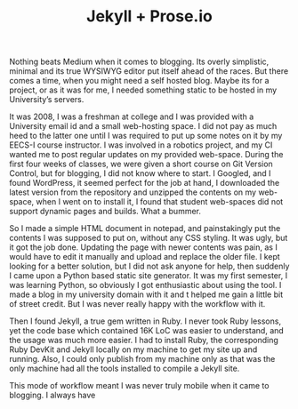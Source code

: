 ﻿---
layout: post
published: true
title: Jekyll + Prose.io
mathjax: false
featured: true
comments: false
headline: Making blogging easier for masses
categories: 
  - webdevelopment
tags: jekyll
---

Nothing beats Medium when it comes to blogging. Its overly simplistic, minimal and its true WYSIWYG editor put itself ahead of the races. But there comes a time, when you might need a self hosted blog. Maybe its for a project, or as it was for me, I needed something static to be hosted in my University’s servers.

It was 2008, I was a freshman at college and I was provided with a University email id and a small web-hosting space. I did not pay as much heed to the latter one until I was required to put up some notes on it by my EECS-I course instructor. I was involved in a robotics project, and my CI wanted me to post regular updates on my provided web-space. During the first four weeks of classes, we were given a short course on Git Version Control, but for blogging, I did not know where to start. I Googled, and I found WordPress, it seemed perfect for the job at hand, I downloaded the latest version from the repository and unzipped the contents on my web-space, when I went on to install it, I found that student web-spaces did not support dynamic pages and builds. What a bummer.

So I made a simple HTML document in notepad, and painstakingly put the contents I was supposed to put on, without any CSS styling. It was ugly, but it got the job done. Updating the page with newer contents was pain, as I would have to edit it manually and upload and replace the older file. I kept looking for a better solution, but I did not ask anyone for help, then suddenly I came upon a Python based static site generator. It was my first semester, I was learning Python, so obviously I got enthusiastic about using the tool. I made a blog in my university domain with it and t helped me gain a little bit of street credit. But I was never really happy with the workflow with it.

Then I found Jekyll, a true gem written in Ruby. I never took Ruby lessons, yet the code base which contained 16K LoC was easier to understand, and the usage was much more easier. I had to install Ruby, the corresponding Ruby DevKit and Jekyll locally on my machine to get my site up and running. Also, I could only publish from my machine only as that was the only machine had all the tools installed to compile a Jekyll site.

This mode of workflow meant I was never truly mobile when it came to blogging. I always have